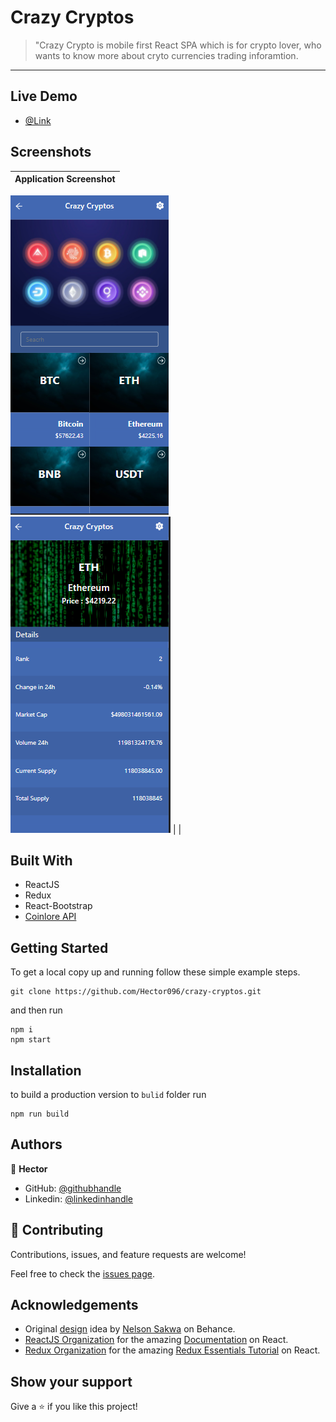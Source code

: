 # Crazy Cryptos

>  "Crazy Crypto is mobile first React SPA which is for crypto lover, who wants to know more about cryto currencies trading inforamtion.

---
## Live Demo
- [@Link](#)

## Screenshots

Application Screenshot                                                                                   |
:---------------------------------------------------------------------------------------------------:|
![screenshot](./src/assests/Screenshot.png)  
![screenshot](./src/assests/Screenshot2.png)                                                                       |
                                                                 |


## Built With

- ReactJS
- Redux
- React-Bootstrap
- [Coinlore API](https://www.coinlore.com/cryptocurrency-data-api)

## Getting Started

To get a local copy up and running follow these simple example steps.

```
git clone https://github.com/Hector096/crazy-cryptos.git
```

and then run

```
npm i
npm start
```

## Installation

to build a production version to `bulid` folder run

```
npm run build
```

## Authors
:bearded_person: **Hector**
  - GitHub: [@githubhandle](https://github.com/Hector096)
  - Linkedin: [@linkedinhandle](https://www.linkedin.com/in/hector096/)


## 🤝 Contributing

Contributions, issues, and feature requests are welcome!

Feel free to check the [issues page](https://github.com/Hector096/crazy-cryptos/issues).


## Acknowledgements

* Original [design](https://www.behance.net/gallery/31579789/Ballhead-App-%28Free-PSDs%29) idea by [Nelson Sakwa](https://www.behance.net/sakwadesignstudio) on Behance.
* [ReactJS Organization](https://reactjs.org/) for the amazing [Documentation](https://reactjs.org/docs/getting-started.html) on React.
* [Redux Organization](https://redux.js.org/) for the amazing [Redux Essentials Tutorial](https://redux.js.org/tutorials/essentials/part-1-overview-concepts) on React.

## Show your support

Give a ⭐️ if you like this project!
